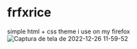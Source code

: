 # frfxrice
simple html + css theme i use on my firefox
![Captura de tela de 2022-12-26 11-59-52](https://user-images.githubusercontent.com/48976735/209561504-c2c9bc9d-6f6a-4e64-a451-82568b174fd4.png)

